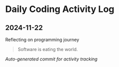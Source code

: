 # Daily Coding Activity Log

## 2024-11-22

Reflecting on programming journey

> Software is eating the world.

*Auto-generated commit for activity tracking*
